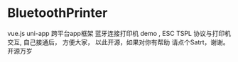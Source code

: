 # BluetoothPrinter
vue.js   uni-app 跨平台app框架 蓝牙连接打印机 demo , ESC TSPL 协议与打印机交互,  自己接通后， 方便大家，  以此开源，如果对你有帮助 请点个Satrt，谢谢。开源万岁
